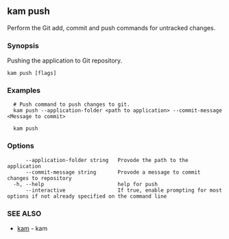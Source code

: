 ## kam push

Perform the Git add, commit and push commands for untracked changes.

### Synopsis

Pushing the application to Git repository.

```
kam push [flags]
```

### Examples

```
  # Push command to push changes to git.
  kam push --application-folder <path to application> --commit-message <Message to commit>
  
  kam push
```

### Options

```
      --application-folder string   Provode the path to the application
      --commit-message string       Provode a message to commit changes to repository
  -h, --help                        help for push
      --interactive                 If true, enable prompting for most options if not already specified on the command line
```

### SEE ALSO

* [kam](kam.md)	 - kam

